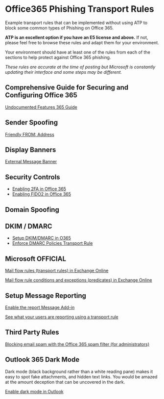 # Office365 Phishing Transport Rules

Example transport rules that can be implemented without using ATP to block some common types of Phishing on Office 365.

**ATP is an excellent option if you have an E5 license and above.** If not, please feel free to browse these rules and adapt them for your environment. 

Your environment should have at least one of the rules from each of the sections to help protect against Office 365 phishing. 

*These rules are accurate at the time of posting but Microsoft is constantly updating their interface and some steps may be different.*

## Comprehensive Guide for Securing and Configuring Office 365
[Undocumented Features 365 Guide](https://www.undocumented-features.com/2019/08/13/exchange-online-protection-eop-best-practices-and-recommendations)


## Sender Spoofing

[Friendly FROM: Address](/friendly-from/README.md)

## Display Banners

[External Message Banner](/external-sender/README.md)

## Security Controls

- [Enabling 2FA in Office 365](/security/office365-enable-2fa.md)
- [Enabling FIDO2 in Office 365](/security/office365-enable-FIDO2.md)

## Domain Spoofing


## DKIM / DMARC

- [Setup DKIM/DMARC in O365](https://github.com/duocircle/Office365-Setup-DKIM-DMARC-SPF)
- [Enforce DMARC Policies Transport Rule](/security/dmarc-reject-transport.md)



## Microsoft OFFICIAL

[Mail flow rules (transport rules) in Exchange Online](https://docs.microsoft.com/en-us/exchange/security-and-compliance/mail-flow-rules/mail-flow-rules)

[Mail flow rule conditions and exceptions (predicates) in Exchange Online](https://docs.microsoft.com/en-us/exchange/security-and-compliance/mail-flow-rules/conditions-and-exceptions)

## Setup Message Reporting

[Enable the report Message Add-in](https://docs.microsoft.com/en-us/microsoft-365/security/office-365-security/enable-the-report-message-add-in?view=o365-worldwide)

[See what your users are reporting using a transport rule](https://docs.microsoft.com/en-us/microsoft-365/security/office-365-security/use-mail-flow-rules-to-see-what-your-users-are-reporting-to-microsoft?view=o365-worldwide)


## Third Party Rules

[Blocking email spam with the Office 365 spam filter (for administrators)](https://www.clouddirect.net/knowledge-base/KB0011008/blocking-email-spam-with-the-office-365-spam-filter-for-administrators)


## Outlook 365 Dark Mode

Dark mode (black background rather than a white reading pane) makes it easy to spot fake attachments, and hidden text links. 
You would be amazed at the amount deception that can be uncovered in the dark. 

[Enable dark mode in Outlook](https://support.office.com/en-us/article/dark-mode-in-outlook-3e2446e0-9a7b-4189-9af9-57fb94d02ae3)
